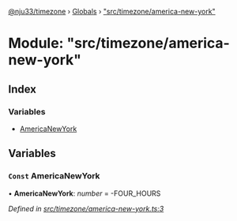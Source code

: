 [@nju33/timezone](../README.md) › [Globals](../globals.md) › ["src/timezone/america-new-york"](_src_timezone_america_new_york_.md)

# Module: "src/timezone/america-new-york"

## Index

### Variables

* [AmericaNewYork](_src_timezone_america_new_york_.md#const-americanewyork)

## Variables

### `Const` AmericaNewYork

• **AmericaNewYork**: *number* = -FOUR_HOURS

*Defined in [src/timezone/america-new-york.ts:3](https://github.com/nju33/timezone/blob/84669d2/src/timezone/america-new-york.ts#L3)*
